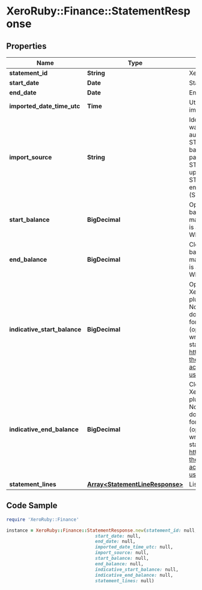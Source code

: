 # XeroRuby::Finance::StatementResponse

## Properties

Name | Type | Description | Notes
------------ | ------------- | ------------- | -------------
**statement_id** | **String** | Xero Identifier of statement | [optional] 
**start_date** | **Date** | Start date of statement | [optional] 
**end_date** | **Date** | End date of statement | [optional] 
**imported_date_time_utc** | **Time** | Utc date time of when the statement was imported in Xero | [optional] 
**import_source** | **String** | Identifies where the statement data in Xero was sourced, 1) direct bank feed, automatically loaded from the bank (eg STMTIMPORTSRC/CBAFEED); 2) indirect bank feed, automatically loaded from a 3rd party provider (eg STMTIMPORTSRC/YODLEE); 3) manually uploaded bank feed (eg STMTIMPORTSRC/CSV) or 4) manually entered statement data (STMTIMPORTSRC/MANUAL). | [optional] 
**start_balance** | **BigDecimal** | Opening balance sourced from imported bank statements (if supplied). Note, for manually uploaded statements, this balance is also manual and usually not supplied. Where not supplied, the value will be 0. | [optional] 
**end_balance** | **BigDecimal** | Closing balance sourced from imported bank statements (if supplied). Note, for manually uploaded statements, this balance is also manual and usually not supplied. Where not supplied, the value will be 0. | [optional] 
**indicative_start_balance** | **BigDecimal** | Opening statement balance calculated in Xero (&#x3D; bank account conversion balance plus sum of imported bank statement lines). Note: If indicative statement balance doesn&#39;t match imported statement balance for the same date, either the conversion (opening at inception) balance in Xero is wrong or there&#39;s an error in the bank statement lines in Xero. Ref: https://central.xero.com/s/article/Compare-the-statement-balance-in-Xero-to-your-actual-bank-balance?userregion&#x3D;true  | [optional] 
**indicative_end_balance** | **BigDecimal** | Closing statement balance calculated in Xero (&#x3D; bank account conversion balance plus sum of imported bank statement lines). Note: If indicative statement balance doesn&#39;t match imported statement balance for the same date, either the conversion (opening at inception) balance in Xero is wrong or there&#39;s an error in the bank statement lines in Xero. Ref: https://central.xero.com/s/article/Compare-the-statement-balance-in-Xero-to-your-actual-bank-balance?userregion&#x3D;true   | [optional] 
**statement_lines** | [**Array&lt;StatementLineResponse&gt;**](StatementLineResponse.md) | List of statement lines | [optional] 

## Code Sample

```ruby
require 'XeroRuby::Finance'

instance = XeroRuby::Finance::StatementResponse.new(statement_id: null,
                                 start_date: null,
                                 end_date: null,
                                 imported_date_time_utc: null,
                                 import_source: null,
                                 start_balance: null,
                                 end_balance: null,
                                 indicative_start_balance: null,
                                 indicative_end_balance: null,
                                 statement_lines: null)
```


